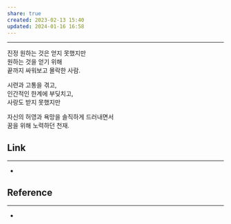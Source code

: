 ```yaml
---
share: true
created: 2023-02-13 15:40
updated: 2024-01-16 16:58
---
```


---
진정 원하는 것은 얻지 못했지만  
원하는 것을 얻기 위해  
끝까지 싸워보고 몰락한 사람.

시련과 고통을 겪고,  
인간적인 한계에 부딪치고,  
사랑도 받지 못했지만

자신의 허영과 욕망을 솔직하게 드러내면서  
꿈을 위해 노력하던 천재.







## Link
---
- 


## Reference
---
- 
